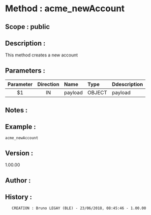 ﻿# **Method :** acme_newAccount## **Scope :** public## **Description :** This method creates a new account## **Parameters :** | Parameter | Direction | Name | Type | Ddescription | |:----:|:----:|:----|:----|:----| | $1 | IN | payload | OBJECT | payload | ## **Notes :** ## **Example :** ```acme_newAccount```## **Version :** 1.00.00## **Author :** ## **History :**         CREATION : Bruno LEGAY (BLE) - 23/06/2018, 08:45:46 - 1.00.00